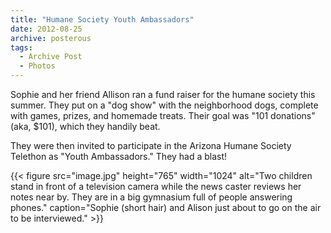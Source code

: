 ```yaml
---
title: "Humane Society Youth Ambassadors"
date: 2012-08-25
archive: posterous
tags: 
  - Archive Post
  - Photos
---
```


Sophie and her friend Allison ran a fund raiser for the humane society this summer. They put on a "dog show" with the neighborhood dogs, complete with games, prizes, and homemade treats. Their goal was "101 donations" (aka, $101), which they handily beat.

They were then invited to participate in the Arizona Humane Society Telethon as "Youth Ambassadors." They had a blast!

{{< figure 
	src="image.jpg" 
	height="765" 
	width="1024" 
	alt="Two children stand in front of a television camera while the news caster reviews her notes near by. They are in a big gymnasium full of people answering phones." 
	caption="Sophie (short hair) and Alison just about to go on the air to be interviewed." >}}
